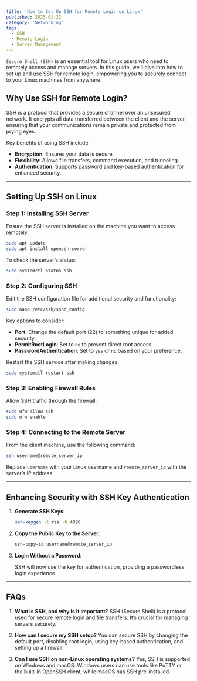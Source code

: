 ```yaml
---
title: 'How to Set Up SSH for Remote Login on Linux'
published: 2025-01-22
category: 'Networking'
tags:
  - SSH
  - Remote Login
  - Server Management
---
```

`Secure Shell (SSH)` is an essential tool for Linux users who need to remotely access and manage servers. In this guide, we’ll dive into how to set up and use SSH for remote login, empowering you to securely connect to your Linux machines from anywhere.

## Why Use SSH for Remote Login?

SSH is a protocol that provides a secure channel over an unsecured network. It encrypts all data transferred between the client and the server, ensuring that your communications remain private and protected from prying eyes.

Key benefits of using SSH include:

- **Encryption**: Ensures your data is secure.
- **Flexibility**: Allows file transfers, command execution, and tunneling.
- **Authentication**: Supports password and key-based authentication for enhanced security.

---

## Setting Up SSH on Linux

### Step 1: Installing SSH Server
Ensure the SSH server is installed on the machine you want to access remotely.

```bash
sudo apt update
sudo apt install openssh-server
```

To check the server’s status:

```bash
sudo systemctl status ssh
```

### Step 2: Configuring SSH
Edit the SSH configuration file for additional security and functionality:

```bash
sudo nano /etc/ssh/sshd_config
```

Key options to consider:
- **Port**: Change the default port (22) to something unique for added security.
- **PermitRootLogin**: Set to `no` to prevent direct root access.
- **PasswordAuthentication**: Set to `yes` or `no` based on your preference.

Restart the SSH service after making changes:

```bash
sudo systemctl restart ssh
```

### Step 3: Enabling Firewall Rules
Allow SSH traffic through the firewall:

```bash
sudo ufw allow ssh
sudo ufw enable
```

### Step 4: Connecting to the Remote Server
From the client machine, use the following command:

```bash
ssh username@remote_server_ip
```

Replace `username` with your Linux username and `remote_server_ip` with the server’s IP address.

---

## Enhancing Security with SSH Key Authentication

1. **Generate SSH Keys**:

   ```bash
   ssh-keygen -t rsa -b 4096
   ```

2. **Copy the Public Key to the Server**:

   ```bash
   ssh-copy-id username@remote_server_ip
   ```

3. **Login Without a Password**:

   SSH will now use the key for authentication, providing a passwordless login experience.

---

## FAQs

1. **What is SSH, and why is it important?**
SSH (Secure Shell) is a protocol used for secure remote login and file transfers. It’s crucial for managing servers securely.

2. **How can I secure my SSH setup?**
You can secure SSH by changing the default port, disabling root login, using key-based authentication, and setting up a firewall.

3. **Can I use SSH on non-Linux operating systems?**
Yes, SSH is supported on Windows and macOS. Windows users can use tools like PuTTY or the built-in OpenSSH client, while macOS has SSH pre-installed.

